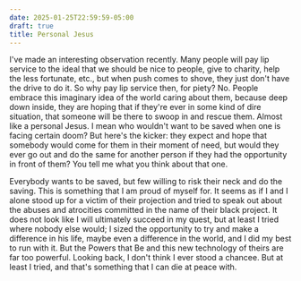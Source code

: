 ```yaml
---
date: 2025-01-25T22:59:59-05:00
draft: true
title: Personal Jesus
---
```


I've made an interesting observation recently. Many people will pay lip service to the ideal that we should be nice to people, give to charity, help the less fortunate, etc., but when push comes to shove, they just don't have the drive to do it. So why pay lip service then, for piety? No. People embrace this imaginary idea of the world caring about them, because deep down inside, they are hoping that if they're ever in some kind of dire situation, that someone will be there to swoop in and rescue them. Almost like a personal Jesus. I mean who wouldn't want to be saved when one is facing certain doom? But here's the kicker: they expect and hope that somebody would come for them in their moment of need, but would they ever go out and do the same for another person if they had the opportunity in front of them? You tell me what you think about that one.

Everybody wants to be saved, but few willing to risk their neck and do the saving. This is something that I am proud of myself for. It seems as if I and I alone stood up for a victim of their projection and tried to speak out about the abuses and atrocities committed in the name of their black project. It does not look like I will ultimately succeed in my quest, but at least I tried where nobody else would; I sized the opportunity to try and make a difference in his life, maybe even a difference in the world, and I did my best to run with it. But the Powers that Be and this new technology of theirs are far too powerful. Looking back, I don't think I ever stood a chancee. But at least I tried, and that's something that I can die at peace with.
